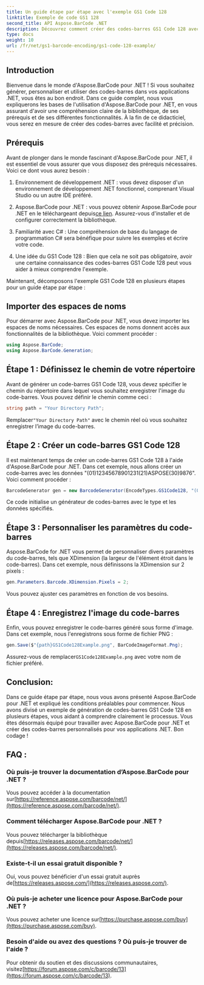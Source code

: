 ```yaml
---
title: Un guide étape par étape avec l'exemple GS1 Code 128
linktitle: Exemple de code GS1 128
second_title: API Aspose.BarCode .NET
description: Découvrez comment créer des codes-barres GS1 Code 128 avec Aspose.BarCode pour .NET. Guide étape par étape pour la génération de codes-barres en C#. Commencez maintenant!
type: docs
weight: 10
url: /fr/net/gs1-barcode-encoding/gs1-code-128-example/
---
```


## Introduction

Bienvenue dans le monde d'Aspose.BarCode pour .NET ! Si vous souhaitez générer, personnaliser et utiliser des codes-barres dans vos applications .NET, vous êtes au bon endroit. Dans ce guide complet, nous vous expliquerons les bases de l'utilisation d'Aspose.BarCode pour .NET, en vous assurant d'avoir une compréhension claire de la bibliothèque, de ses prérequis et de ses différentes fonctionnalités. À la fin de ce didacticiel, vous serez en mesure de créer des codes-barres avec facilité et précision.

## Prérequis
Avant de plonger dans le monde fascinant d'Aspose.BarCode pour .NET, il est essentiel de vous assurer que vous disposez des prérequis nécessaires. Voici ce dont vous aurez besoin :

1. Environnement de développement .NET : vous devez disposer d'un environnement de développement .NET fonctionnel, comprenant Visual Studio ou un autre IDE préféré.

2.  Aspose.BarCode pour .NET : vous pouvez obtenir Aspose.BarCode pour .NET en le téléchargeant depuis[ce lien](https://releases.aspose.com/barcode/net/). Assurez-vous d'installer et de configurer correctement la bibliothèque.

3. Familiarité avec C# : Une compréhension de base du langage de programmation C# sera bénéfique pour suivre les exemples et écrire votre code.

4. Une idée du GS1 Code 128 : Bien que cela ne soit pas obligatoire, avoir une certaine connaissance des codes-barres GS1 Code 128 peut vous aider à mieux comprendre l'exemple.

Maintenant, décomposons l'exemple GS1 Code 128 en plusieurs étapes pour un guide étape par étape :

## Importer des espaces de noms
Pour démarrer avec Aspose.BarCode pour .NET, vous devez importer les espaces de noms nécessaires. Ces espaces de noms donnent accès aux fonctionnalités de la bibliothèque. Voici comment procéder :

```csharp
using Aspose.BarCode;
using Aspose.BarCode.Generation;
```

## Étape 1 : Définissez le chemin de votre répertoire
Avant de générer un code-barres GS1 Code 128, vous devez spécifier le chemin du répertoire dans lequel vous souhaitez enregistrer l'image du code-barres. Vous pouvez définir le chemin comme ceci :

```csharp
string path = "Your Directory Path";
```

 Remplacer`"Your Directory Path"` avec le chemin réel où vous souhaitez enregistrer l’image du code-barres.

## Étape 2 : Créer un code-barres GS1 Code 128
Il est maintenant temps de créer un code-barres GS1 Code 128 à l'aide d'Aspose.BarCode pour .NET. Dans cet exemple, nous allons créer un code-barres avec les données "(01)12345678901231(21)ASPOSE(30)9876". Voici comment procéder :

```csharp
BarcodeGenerator gen = new BarcodeGenerator(EncodeTypes.GS1Code128, "(01)12345678901231(21)ASPOSE(30)9876");
```

Ce code initialise un générateur de codes-barres avec le type et les données spécifiés.

## Étape 3 : Personnaliser les paramètres du code-barres
Aspose.BarCode for .NET vous permet de personnaliser divers paramètres du code-barres, tels que XDimension (la largeur de l'élément étroit dans le code-barres). Dans cet exemple, nous définissons la XDimension sur 2 pixels :

```csharp
gen.Parameters.Barcode.XDimension.Pixels = 2;
```

Vous pouvez ajuster ces paramètres en fonction de vos besoins.

## Étape 4 : Enregistrez l'image du code-barres
Enfin, vous pouvez enregistrer le code-barres généré sous forme d'image. Dans cet exemple, nous l'enregistrons sous forme de fichier PNG :

```csharp
gen.Save($"{path}GS1Code128Example.png", BarCodeImageFormat.Png);
```

 Assurez-vous de remplacer`GS1Code128Example.png` avec votre nom de fichier préféré.

## Conclusion:
Dans ce guide étape par étape, nous vous avons présenté Aspose.BarCode pour .NET et expliqué les conditions préalables pour commencer. Nous avons divisé un exemple de génération de codes-barres GS1 Code 128 en plusieurs étapes, vous aidant à comprendre clairement le processus. Vous êtes désormais équipé pour travailler avec Aspose.BarCode pour .NET et créer des codes-barres personnalisés pour vos applications .NET. Bon codage !


## FAQ :

### Où puis-je trouver la documentation d’Aspose.BarCode pour .NET ?
 Vous pouvez accéder à la documentation sur[https://reference.aspose.com/barcode/net/](https://reference.aspose.com/barcode/net/).

### Comment télécharger Aspose.BarCode pour .NET ?
 Vous pouvez télécharger la bibliothèque depuis[https://releases.aspose.com/barcode/net/](https://releases.aspose.com/barcode/net/).

### Existe-t-il un essai gratuit disponible ?
 Oui, vous pouvez bénéficier d'un essai gratuit auprès de[https://releases.aspose.com/](https://releases.aspose.com/).

### Où puis-je acheter une licence pour Aspose.BarCode pour .NET ?
 Vous pouvez acheter une licence sur[https://purchase.aspose.com/buy](https://purchase.aspose.com/buy).

### Besoin d'aide ou avez des questions ? Où puis-je trouver de l'aide ?
Pour obtenir du soutien et des discussions communautaires, visitez[https://forum.aspose.com/c/barcode/13](https://forum.aspose.com/c/barcode/13).